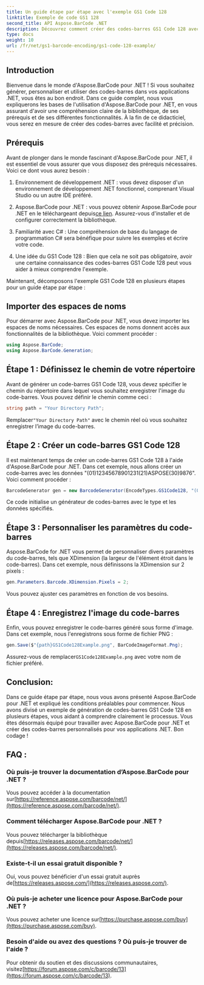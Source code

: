 ```yaml
---
title: Un guide étape par étape avec l'exemple GS1 Code 128
linktitle: Exemple de code GS1 128
second_title: API Aspose.BarCode .NET
description: Découvrez comment créer des codes-barres GS1 Code 128 avec Aspose.BarCode pour .NET. Guide étape par étape pour la génération de codes-barres en C#. Commencez maintenant!
type: docs
weight: 10
url: /fr/net/gs1-barcode-encoding/gs1-code-128-example/
---
```


## Introduction

Bienvenue dans le monde d'Aspose.BarCode pour .NET ! Si vous souhaitez générer, personnaliser et utiliser des codes-barres dans vos applications .NET, vous êtes au bon endroit. Dans ce guide complet, nous vous expliquerons les bases de l'utilisation d'Aspose.BarCode pour .NET, en vous assurant d'avoir une compréhension claire de la bibliothèque, de ses prérequis et de ses différentes fonctionnalités. À la fin de ce didacticiel, vous serez en mesure de créer des codes-barres avec facilité et précision.

## Prérequis
Avant de plonger dans le monde fascinant d'Aspose.BarCode pour .NET, il est essentiel de vous assurer que vous disposez des prérequis nécessaires. Voici ce dont vous aurez besoin :

1. Environnement de développement .NET : vous devez disposer d'un environnement de développement .NET fonctionnel, comprenant Visual Studio ou un autre IDE préféré.

2.  Aspose.BarCode pour .NET : vous pouvez obtenir Aspose.BarCode pour .NET en le téléchargeant depuis[ce lien](https://releases.aspose.com/barcode/net/). Assurez-vous d'installer et de configurer correctement la bibliothèque.

3. Familiarité avec C# : Une compréhension de base du langage de programmation C# sera bénéfique pour suivre les exemples et écrire votre code.

4. Une idée du GS1 Code 128 : Bien que cela ne soit pas obligatoire, avoir une certaine connaissance des codes-barres GS1 Code 128 peut vous aider à mieux comprendre l'exemple.

Maintenant, décomposons l'exemple GS1 Code 128 en plusieurs étapes pour un guide étape par étape :

## Importer des espaces de noms
Pour démarrer avec Aspose.BarCode pour .NET, vous devez importer les espaces de noms nécessaires. Ces espaces de noms donnent accès aux fonctionnalités de la bibliothèque. Voici comment procéder :

```csharp
using Aspose.BarCode;
using Aspose.BarCode.Generation;
```

## Étape 1 : Définissez le chemin de votre répertoire
Avant de générer un code-barres GS1 Code 128, vous devez spécifier le chemin du répertoire dans lequel vous souhaitez enregistrer l'image du code-barres. Vous pouvez définir le chemin comme ceci :

```csharp
string path = "Your Directory Path";
```

 Remplacer`"Your Directory Path"` avec le chemin réel où vous souhaitez enregistrer l’image du code-barres.

## Étape 2 : Créer un code-barres GS1 Code 128
Il est maintenant temps de créer un code-barres GS1 Code 128 à l'aide d'Aspose.BarCode pour .NET. Dans cet exemple, nous allons créer un code-barres avec les données "(01)12345678901231(21)ASPOSE(30)9876". Voici comment procéder :

```csharp
BarcodeGenerator gen = new BarcodeGenerator(EncodeTypes.GS1Code128, "(01)12345678901231(21)ASPOSE(30)9876");
```

Ce code initialise un générateur de codes-barres avec le type et les données spécifiés.

## Étape 3 : Personnaliser les paramètres du code-barres
Aspose.BarCode for .NET vous permet de personnaliser divers paramètres du code-barres, tels que XDimension (la largeur de l'élément étroit dans le code-barres). Dans cet exemple, nous définissons la XDimension sur 2 pixels :

```csharp
gen.Parameters.Barcode.XDimension.Pixels = 2;
```

Vous pouvez ajuster ces paramètres en fonction de vos besoins.

## Étape 4 : Enregistrez l'image du code-barres
Enfin, vous pouvez enregistrer le code-barres généré sous forme d'image. Dans cet exemple, nous l'enregistrons sous forme de fichier PNG :

```csharp
gen.Save($"{path}GS1Code128Example.png", BarCodeImageFormat.Png);
```

 Assurez-vous de remplacer`GS1Code128Example.png` avec votre nom de fichier préféré.

## Conclusion:
Dans ce guide étape par étape, nous vous avons présenté Aspose.BarCode pour .NET et expliqué les conditions préalables pour commencer. Nous avons divisé un exemple de génération de codes-barres GS1 Code 128 en plusieurs étapes, vous aidant à comprendre clairement le processus. Vous êtes désormais équipé pour travailler avec Aspose.BarCode pour .NET et créer des codes-barres personnalisés pour vos applications .NET. Bon codage !


## FAQ :

### Où puis-je trouver la documentation d’Aspose.BarCode pour .NET ?
 Vous pouvez accéder à la documentation sur[https://reference.aspose.com/barcode/net/](https://reference.aspose.com/barcode/net/).

### Comment télécharger Aspose.BarCode pour .NET ?
 Vous pouvez télécharger la bibliothèque depuis[https://releases.aspose.com/barcode/net/](https://releases.aspose.com/barcode/net/).

### Existe-t-il un essai gratuit disponible ?
 Oui, vous pouvez bénéficier d'un essai gratuit auprès de[https://releases.aspose.com/](https://releases.aspose.com/).

### Où puis-je acheter une licence pour Aspose.BarCode pour .NET ?
 Vous pouvez acheter une licence sur[https://purchase.aspose.com/buy](https://purchase.aspose.com/buy).

### Besoin d'aide ou avez des questions ? Où puis-je trouver de l'aide ?
Pour obtenir du soutien et des discussions communautaires, visitez[https://forum.aspose.com/c/barcode/13](https://forum.aspose.com/c/barcode/13).